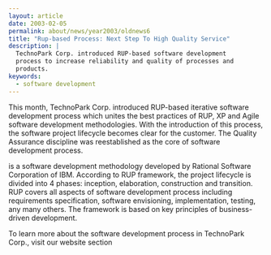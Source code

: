 ```yaml
---
layout: article
date: 2003-02-05
permalink: about/news/year2003/oldnews6
title: "Rup-based Process: Next Step To High Quality Service"
description: |
  TechnoPark Corp. introduced RUP-based software development
  process to increase reliability and quality of processes and
  products.
keywords:
  - software development
---
```


This month, TechnoPark Corp. introduced RUP-based iterative software development process which 
unites the best practices of RUP, XP and Agile software development methodologies. With the 
introduction of this process, the software project lifecycle becomes clear for the customer. The 
Quality Assurance discipline was reestablished as the core of software development process.

is a software development methodology developed by Rational Software Corporation of IBM. According 
to RUP framework, the project lifecycle is divided into 4 phases: inception, elaboration, 
construction and transition. RUP covers all aspects of software development process including 
requirements specification, software envisioning, implementation, testing, any many others. The 
framework is based on key principles of business-driven development.

To learn more about the software development process in TechnoPark Corp., visit our website section
